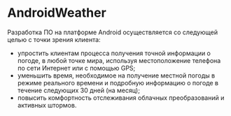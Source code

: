 # AndroidWeather
Разработка ПО на платформе Android осуществляется со следующей целью с точки зрения клиента:
- упростить клиентам процесса получения точной информации о погоде, в любой точке мира, используя местоположение телефона по сети Интернет или с помощью GPS;
- уменьшить время, необходимое на получение местной погоды в режиме реального времени и подробную информацию о погоде в течение следующих 30 дней (на месяц);
- повысить комфортность отслеживания облачных преобразований и активных штормов.

